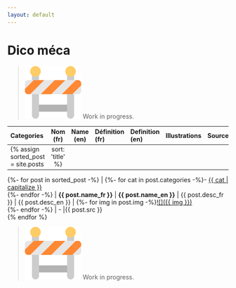 ```yaml
---
layout: default
---
```


# Dico méca

> ![WIP](/assets/img/wip.png) Work in progress.


| **Categories** | **Nom (fr)** | **Name (en)** | **Définition (fr)** | **Definition (en)** | **Illustrations** | **Sources** |
| :--- | :---: | :---: | :--- | :--- | :---: | --- |
{% assign sorted_post = site.posts | sort: 'title' %}
{%- for post in sorted_post -%}
    | <a name="{{ post.title }}"></a>{%- for cat in post.categories -%}- [{{ cat | capitalize }}](categories.html)<br />{%- endfor -%} | **{{ post.name_fr }}** | **{{ post.name_en }}** | {{ post.desc_fr }} | {{ post.desc_en }} | {%- for img in post.img -%}<a href="{{ img }}" target="new">![]({{ img }})</a><br />{%- endfor -%} | - |{{ post.src }}<br />
{% endfor %}

> ![WIP](/assets/img/wip.png) Work in progress.